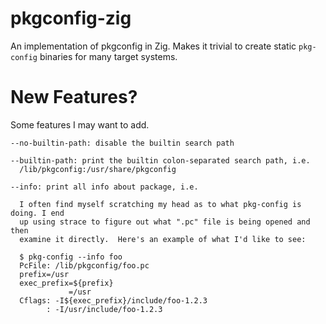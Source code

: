 pkgconfig-zig
================================================================================
An implementation of pkgconfig in Zig.  Makes it trivial to create static
`pkg-config` binaries for many target systems.

New Features?
================================================================================
Some features I may want to add.

```
--no-builtin-path: disable the builtin search path

--builtin-path: print the builtin colon-separated search path, i.e.
  /lib/pkgconfig:/usr/share/pkgconfig

--info: print all info about package, i.e.

  I often find myself scratching my head as to what pkg-config is doing. I end
  up using strace to figure out what ".pc" file is being opened and then
  examine it directly.  Here's an example of what I'd like to see:

  $ pkg-config --info foo
  PcFile: /lib/pkgconfig/foo.pc
  prefix=/usr
  exec_prefix=${prefix}
             =/usr
  Cflags: -I${exec_prefix}/include/foo-1.2.3
        : -I/usr/include/foo-1.2.3

```
